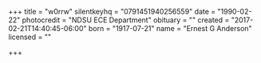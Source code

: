 +++
title = "w0rrw"
silentkeyhq = "0791451940256559"
date = "1990-02-22"
photocredit = "NDSU ECE Department"
obituary = ""
created = "2017-02-21T14:40:45-06:00"
born = "1917-07-21"
name = "Ernest G Anderson"
licensed = ""

+++
